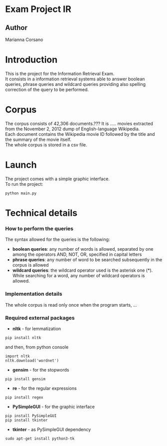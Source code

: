# Exam Project IR

## Author 
Marianna Corsano

Introduction
=============
This is the project for the Information Retrieval Exam.  
It consists in a information retrieval systems able to answer boolean queries, phrase queries and wildcard queries providing also spelling correction of the query to be performed.

Corpus
======
The corpus consists of 42,306 documents.??? It is ..... movies extracted from the November 2, 2012 dump of English-language Wikipedia.  
Each document contains the Wikipedia movie ID followed by the title and the summary of the movie itself.  
The whole corpus is stored in a csv file.

Launch
======
The project comes with a simple graphic interface.  
To run the project:
```
python main.py
```

Technical details
=================

### How to perform the queries
The syntax allowed for the queries is the following:
* **boolean queries**: any number of words is allowed, separated by one among the operators AND, NOT, OR, specified in capital letters
* **phrase queries**: any number of word to be searched subsequently in the corpus is allowed
* **wildcard queries**: the wildcard operator used is the asterisk one (\*). While searching for a word, any number of wildcard operators is allowed.  

### Implementation details
The whole corpus is read only once when the program starts, ...

### Required external packages
* **nltk** - for lemmatization
```
pip install nltk
```
and then, from python console
```
import nltk
nltk.download('wordnet')
```
* **gensim** - for the stopwords
```
pip install gensim
```
* **re** - for the regular expressions
```
pip install regex
```
* **PySimpleGUI** - for the graphic interface
```
pip install PySimpleGUI
pip install tkinter
```
* **tkinter** - as PySimpleGUI dependency
```
sudo apt-get install python3-tk
```

